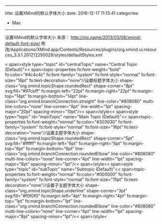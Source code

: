 ----
title: 设置XMind的默认字体大小
date: 2016-12-17 11:13:41
categories:
- Mac
----
设置XMind的默认字体大小
来源：	http://nio.name/2013/03/08/xmind-default-font-size/
修改/Applications/XMind.app/Contents/Resources/plugins/org.xmind.ui.resources_3.3.1.201212250029/styles/defaultStyles.xml

< span>style type="topic" id="centralTopic" name="Central Topic (Default)"<< span>topic-properties fo:font-weight="bold" fo:color="#4c4c4c"        fo:font-family="$system$" fo:font-style="normal"        fo:font-size="18pt" fo:text-decoration="none"//设置标题字体大小        shape-class="org.xmind.topicShape.roundedRect"        shape-corner="8pt" svg:fill="#97cbff" fo:margin-left="22pt"        fo:margin-right="22pt" fo:margin-top="14pt" fo:margin-bottom="14pt"        line-class="org.xmind.branchConnection.straight"        line-color="#808080" multi-line-colors="none" line-corner="8pt"        line-width="1pt" spacing-major="20pt" spacing-minor="10pt"/<< span>/style<< span>style type="topic" id="mainTopic" name="Main Topic (Default)"<< span>topic-properties fo:font-weight="normal" fo:color="#303030"        fo:font-family="$system$" fo:font-style="normal"        fo:font-size="16pt" fo:text-decoration="none"//设置主题字体大小        shape-class="org.xmind.topicShape.roundedRect"        shape-corner="5pt" svg:fill="#ffffff" fo:margin-left="6pt"        fo:margin-right="6pt" fo:margin-top="6pt" fo:margin-bottom="6pt"        line-class="org.xmind.branchConnection.roundedElbow"        line-color="#808080" multi-line-colors="none" line-corner="4pt"        line-width="1pt" spacing-major="8pt" spacing-minor="1pt"/<< span>/style<< span>style type="topic" id="subTopic" name="Subtopic (Default)"<< span>topic-properties fo:font-weight="normal" fo:color="#000000"        fo:font-family="$system$" fo:font-style="normal"        fo:font-size="15pt" fo:text-decoration="none"//设置子主题字体大小        shape-class="org.xmind.topicShape.underline"        shape-corner="3pt" svg:fill="#f0f0f0" fo:margin-left="4pt"        fo:margin-right="4pt" fo:margin-top="1pt" fo:margin-bottom="1pt"        line-class="org.xmind.branchConnection.roundedElbow"        line-color="#808080" multi-line-colors="none" line-corner="4pt"        line-width="1pt" spacing-major="8pt" spacing-minor="1pt"/<< span>/style<
